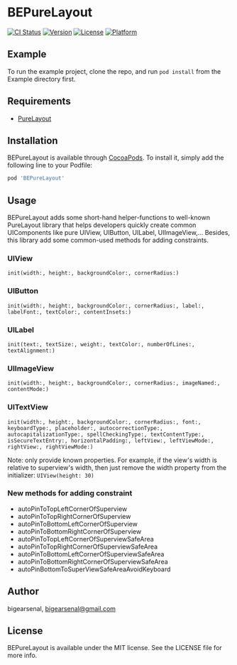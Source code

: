 # BEPureLayout

[![CI Status](https://img.shields.io/travis/bigearsenal/BEPureLayout.svg?style=flat)](https://travis-ci.org/bigearsenal/BEPureLayout)
[![Version](https://img.shields.io/cocoapods/v/BEPureLayout.svg?style=flat)](https://cocoapods.org/pods/BEPureLayout)
[![License](https://img.shields.io/cocoapods/l/BEPureLayout.svg?style=flat)](https://cocoapods.org/pods/BEPureLayout)
[![Platform](https://img.shields.io/cocoapods/p/BEPureLayout.svg?style=flat)](https://cocoapods.org/pods/BEPureLayout)

## Example

To run the example project, clone the repo, and run `pod install` from the Example directory first.

## Requirements

- [PureLayout](https://github.com/PureLayout/PureLayout)

## Installation

BEPureLayout is available through [CocoaPods](https://cocoapods.org). To install
it, simply add the following line to your Podfile:

```ruby
pod 'BEPureLayout'
```
## Usage

BEPureLayout adds some short-hand helper-functions to well-known PureLayout library that helps developers quickly create common UIComponents like pure UIView, UIButton, UILabel, UIImageView,... Besides, this library add some common-used methods for adding constraints.

### UIView
```
init(width:, height:, backgroundColor:, cornerRadius:)
```
### UIButton
```
init(width:, height:, backgroundColor:, cornerRadius:, label:, labelFont:, textColor:, contentInsets:)
```
### UILabel
```
init(text:, textSize:, weight:, textColor:, numberOfLines:, textAlignment:)
```
### UIImageView
```
init(width:, height:, backgroundColor:, cornerRadius:, imageNamed:, contentMode:)
```
### UITextView
```
init(width:, height:, backgroundColor:, cornerRadius:, font:, keyboardType:, placeholder:, autocorrectionType:, autocapitalizationType:, spellCheckingType:, textContentType:, isSecureTextEntry:, horizontalPadding:, leftView:, leftViewMode:, rightView:, rightViewMode:)
```
Note: only provide known properties. For example, if the view's width is relative to superview's width, then just remove the width property from the initializer: `UIView(height: 30)`

### New methods for adding constraint
- autoPinToTopLeftCornerOfSuperview
- autoPinToTopRightCornerOfSuperview
- autoPinToBottomLeftCornerOfSuperview
- autoPinToBottomRightCornerOfSuperview
- autoPinToTopLeftCornerOfSuperviewSafeArea
- autoPinToTopRightCornerOfSuperviewSafeArea
- autoPinToBottomLeftCornerOfSuperviewSafeArea
- autoPinToBottomRightCornerOfSuperviewSafeArea
- autoPinBottomToSuperViewSafeAreaAvoidKeyboard

## Author

bigearsenal, bigearsenal@gmail.com

## License

BEPureLayout is available under the MIT license. See the LICENSE file for more info.
